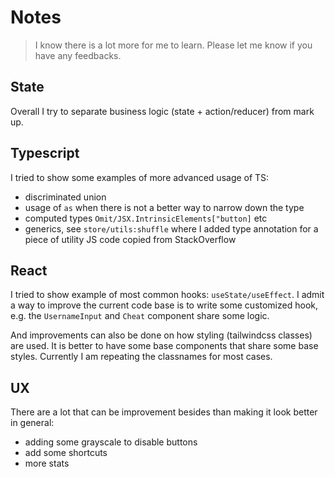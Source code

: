 
# Notes

> I know there is a lot more for me to learn. Please let me know if you have any feedbacks.

## State

Overall I try to separate business logic (state + action/reducer) from mark up.

## Typescript

I tried to show some examples of more advanced usage of TS:

- discriminated union
- usage of `as` when there is not a better way to narrow down the type
- computed types `Omit/JSX.IntrinsicElements["button]` etc
- generics, see `store/utils:shuffle` where I added type annotation for a piece of utility JS code copied from StackOverflow

## React

I tried to show example of most common hooks: `useState/useEffect`. I admit a way to improve the current code base is to write some customized hook, e.g. the `UsernameInput` and `Cheat` component share some logic.

And improvements can also be done on how styling (tailwindcss classes) are used. It is better to have some base components that share some base styles. Currently I am repeating the classnames for most cases.


## UX

There are a lot that can be improvement besides than making it look better in general:
- adding some grayscale to disable buttons
- add some shortcuts
- more stats
